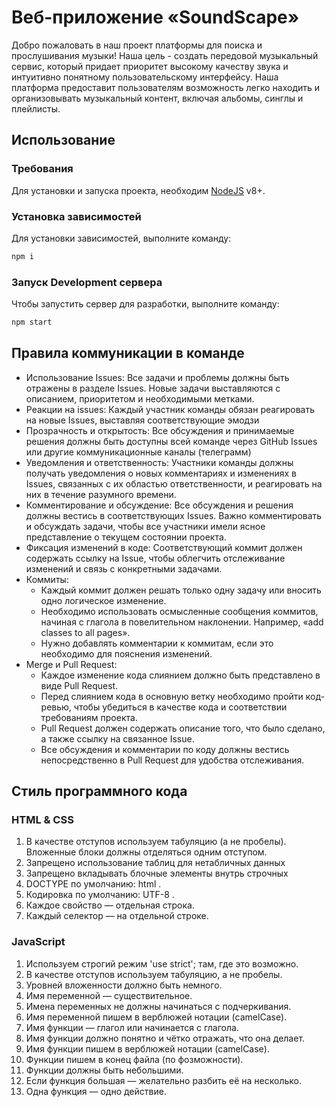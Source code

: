 # Веб-приложение «SoundScape»

Добро пожаловать в наш проект платформы для поиска и прослушивания музыки! Наша цель - создать передовой музыкальный сервис, который придает приоритет высокому качеству звука и интуитивно понятному пользовательскому интерфейсу. Наша платформа предоставит пользователям возможность легко находить и организовывать музыкальный контент, включая альбомы, синглы и плейлисты.

## Использование

### Требования
Для установки и запуска проекта, необходим [NodeJS](https://nodejs.org/) v8+.

### Установка зависимостей
Для установки зависимостей, выполните команду:
```sh
npm i
```

### Запуск Development сервера
Чтобы запустить сервер для разработки, выполните команду:
```sh
npm start
```

## Правила коммуникации в команде
- Использование Issues: Все задачи и проблемы должны быть отражены в разделе Issues. Новые задачи выставляются с описанием, приоритетом и необходимыми метками.
- Реакции на issues: Каждый участник команды обязан реагировать на новые Issues, выставляя соответствующие эмодзи
- Прозрачность и открытость: Все обсуждения и принимаемые решения должны быть доступны всей команде через GitHub Issues или другие коммуникационные каналы (телеграмм)
- Уведомления и ответственность: Участники команды должны получать уведомления о новых комментариях и изменениях в Issues, связанных с их областью ответственности, и реагировать на них в течение разумного времени.
- Комментирование и обсуждение: Все обсуждения и решения должны вестись в соответствующих Issues. Важно комментировать и обсуждать задачи, чтобы все участники имели ясное представление о текущем состоянии проекта.
- Фиксация изменений в коде: Соответствующий коммит должен содержать ссылку на Issue, чтобы облегчить отслеживание изменений и связь с конкретными задачами.
- Коммиты:
	- Каждый коммит должен решать только одну задачу или вносить одно логическое изменение.
	- Необходимо использовать осмысленные сообщения коммитов, начиная с глагола в повелительном наклонении. Например, «add classes to all pages».
	- Нужно добавлять комментарии к коммитам, если это необходимо для пояснения изменений.
- Merge и Pull Request:
	- Каждое изменение кода слиянием должно быть представлено в виде Pull Request.
	- Перед слиянием кода в основную ветку необходимо пройти код-ревью, чтобы убедиться в качестве кода и соответствии требованиям проекта.
	- Pull Request должен содержать описание того, что было сделано, а также ссылку на связанное Issue.
	- Все обсуждения и комментарии по коду должны вестись непосредственно в Pull Request для удобства отслеживания.

## Стиль программного кода
### HTML & CSS
1. В качестве отступов используем табуляцию (а не пробелы). Вложенные блоки должны отделяться одним отступом.
2. Запрещено использование таблиц для нетабличных данных
3. Запрещено вкладывать блочные элементы внутрь строчных
4. DOCTYPE по умолчанию: html <!DOCTYPE html>.
5. Кодировка по умолчанию: UTF-8 <meta charset="UTF-8">.
6. Каждое свойство — отдельная строка.
7. Каждый селектор — на отдельной строке.

### JavaScript
1. Используем строгий режим 'use strict'; там, где это возможно.
2. В качестве отступов используем табуляцию, а не пробелы.
3. Уровней вложенности должно быть немного.
4. Имя переменной — существительное.
5. Имена переменных не должны начинаться с подчеркивания.
6. Имя переменной пишем в верблюжей нотации (camelCase).
7. Имя функции — глагол или начинается с глагола.
8. Имя функции должно понятно и чётко отражать, что она делает.
9. Имя функции пишем в верблюжей нотации (camelCase).
10. Функции пишем в конец файла (по фозможности).
11. Функции должны быть небольшими.
12. Если функция большая — желательно разбить её на несколько.
13. Одна функция — одно действие.

